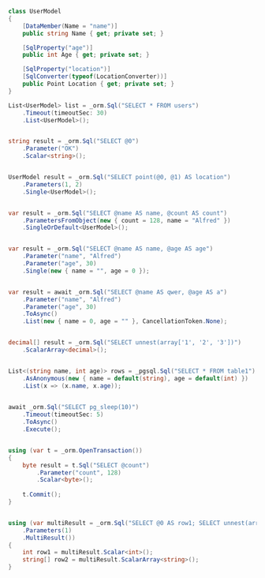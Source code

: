 ﻿```csharp
class UserModel
{
    [DataMember(Name = "name")]
    public string Name { get; private set; }

    [SqlProperty("age")]
    public int Age { get; private set; }

    [SqlProperty("location")]
    [SqlConverter(typeof(LocationConverter))]
    public Point Location { get; private set; }
}

List<UserModel> list = _orm.Sql("SELECT * FROM users")
    .Timeout(timeoutSec: 30)
    .List<UserModel>();


string result = _orm.Sql("SELECT @0")
    .Parameter("OK")
    .Scalar<string>();


UserModel result = _orm.Sql("SELECT point(@0, @1) AS location")
    .Parameters(1, 2)
    .Single<UserModel>();


var result = _orm.Sql("SELECT @name AS name, @count AS count")
    .ParametersFromObject(new { count = 128, name = "Alfred" })
    .SingleOrDefault<UserModel>();


var result = _orm.Sql("SELECT @name AS name, @age AS age")
    .Parameter("name", "Alfred")
    .Parameter("age", 30)
    .Single(new { name = "", age = 0 });


var result = await _orm.Sql("SELECT @name AS qwer, @age AS a")
    .Parameter("name", "Alfred")
    .Parameter("age", 30)
    .ToAsync()
    .List(new { name = 0, age = "" }, CancellationToken.None);


decimal[] result = _orm.Sql("SELECT unnest(array['1', '2', '3'])")
    .ScalarArray<decimal>();


List<(string name, int age)> rows = _pgsql.Sql("SELECT * FROM table1")
    .AsAnonymous(new { name = default(string), age = default(int) })
    .List(x => (x.name, x.age));
                

await _orm.Sql("SELECT pg_sleep(10)")
    .Timeout(timeoutSec: 5)
    .ToAsync()
    .Execute();


using (var t = _orm.OpenTransaction())
{
    byte result = t.Sql("SELECT @count")
        .Parameter("count", 128)
        .Scalar<byte>();
        
    t.Commit();
}


using (var multiResult = _orm.Sql("SELECT @0 AS row1; SELECT unnest(array['1', '2'])")
    .Parameters(1)
    .MultiResult())
{
    int row1 = multiResult.Scalar<int>();
    string[] row2 = multiResult.ScalarArray<string>();
}
```